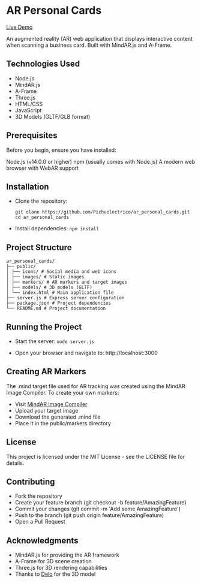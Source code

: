 # AR Personal Cards

[Live Demo](https://pichuelectrico.github.io/ar_personal_cards/)

An augmented reality (AR) web application that displays interactive content when scanning a business card. Built with MindAR.js and A-Frame.

## Technologies Used

- Node.js
- MindAR.js
- A-Frame
- Three.js
- HTML/CSS
- JavaScript
- 3D Models (GLTF/GLB format)

## Prerequisites

Before you begin, ensure you have installed:

Node.js (v14.0.0 or higher)
npm (usually comes with Node.js)
A modern web browser with WebAR support

## Installation

- Clone the repository:

  ```
  git clone https://github.com/Pichuelectrico/ar_personal_cards.git
  cd ar_personal_cards
  ```

- Install dependencies: `npm install`

## Project Structure

```
ar_personal_cards/
├── public/
│ ├── icons/ # Social media and web icons
│ ├── images/ # Static images
│ ├── markers/ # AR markers and target images
│ ├── models/ # 3D models (GLTF)
│ └── index.html # Main application file
├── server.js # Express server configuration
├── package.json # Project dependencies
└── README.md # Project documentation
```

## Running the Project

- Start the server: `node server.js`

- Open your browser and navigate to: http://localhost:3000

## Creating AR Markers

The .mind target file used for AR tracking was created using the MindAR Image Compiler. To create your own markers:

- Visit [MindAR Image Compiler](https://hiukim.github.io/mind-ar-js-doc/tools/compile)
- Upload your target image
- Download the generated .mind file
- Place it in the public/markers directory

## License

This project is licensed under the MIT License - see the LICENSE file for details.

## Contributing

- Fork the repository
- Create your feature branch (git checkout -b feature/AmazingFeature)
- Commit your changes (git commit -m 'Add some AmazingFeature')
- Push to the branch (git push origin feature/AmazingFeature)
- Open a Pull Request

## Acknowledgments

- MindAR.js for providing the AR framework
- A-Frame for 3D scene creation
- Three.js for 3D rendering capabilities
- Thanks to [Delo](https://sketchfab.com/DevFaisal) for the 3D model
